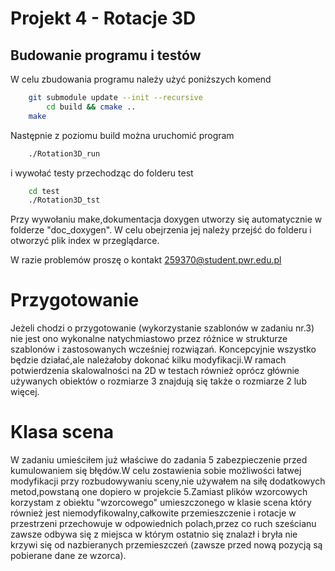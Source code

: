 # Projekt 4 - Rotacje 3D

## Budowanie programu i testów

W celu zbudowania programu należy użyć poniższych komend

```bash
    git submodule update --init --recursive
		cd build && cmake ..
    make
```

Następnie z poziomu build można uruchomić program

```bash
    ./Rotation3D_run
```

i wywołać testy przechodząc do folderu test

```bash
    cd test
    ./Rotation3D_tst
```

Przy wywołaniu make,dokumentacja doxygen utworzy się automatycznie w folderze "doc_doxygen".
W celu obejrzenia jej należy przejść do folderu i otworzyć plik index w przeglądarce.

W razie problemów proszę o kontakt <259370@student.pwr.edu.pl>

# Przygotowanie

Jeżeli chodzi o przygotowanie (wykorzystanie szablonów w zadaniu nr.3) nie jest ono wykonalne natychmiastowo przez różnice w strukturze szablonów i zastosowanych wcześniej rozwiązań.
Koncepcyjnie wszystko będzie działać,ale należałoby dokonać kilku modyfikacji.W ramach potwierdzenia skalowalności na 2D w testach również oprócz głównie używanych obiektów o rozmiarze 3
znajdują się także o rozmiarze 2 lub więcej.

# Klasa scena

W zadaniu umieściłem już właściwe do zadania 5 zabezpieczenie przed kumulowaniem się błędów.W celu zostawienia sobie możliwości łatwej modyfikacji przy rozbudowywaniu sceny,nie używałem na siłę dodatkowych metod,powstaną one dopiero w projekcie 5.Zamiast plików wzorcowych korzystam z obiektu "wzorcowego" umieszczonego w klasie scena który również jest niemodyfikowalny,całkowite przemieszczenie i rotacje w przestrzeni przechowuje w odpowiednich polach,przez co ruch sześcianu zawsze odbywa się z miejsca w którym ostatnio się znalazł i bryła nie krzywi się od nazbieranych przemieszczeń (zawsze przed nową pozycją są pobierane dane ze wzorca).
